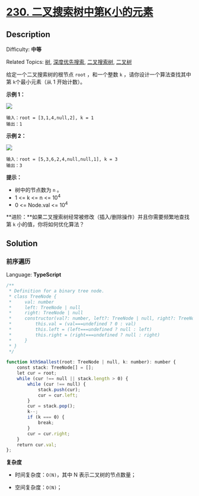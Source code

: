 # [230\. 二叉搜索树中第K小的元素](https://leetcode.cn/problems/kth-smallest-element-in-a-bst/)

## Description

Difficulty: **中等**  

Related Topics: [树](https://leetcode.cn/tag/tree/), [深度优先搜索](https://leetcode.cn/tag/depth-first-search/), [二叉搜索树](https://leetcode.cn/tag/binary-search-tree/), [二叉树](https://leetcode.cn/tag/binary-tree/)

给定一个二叉搜索树的根节点 `root` ，和一个整数 `k` ，请你设计一个算法查找其中第 `k`个最小元素（从 1 开始计数）。

**示例 1：**

![](https://assets.leetcode.com/uploads/2021/01/28/kthtree1.jpg)

```
输入：root = [3,1,4,null,2], k = 1
输出：1
```

**示例 2：**

![](https://assets.leetcode.com/uploads/2021/01/28/kthtree2.jpg)

```
输入：root = [5,3,6,2,4,null,null,1], k = 3
输出：3
```

**提示：**

* 树中的节点数为 `n` 。
* 1 <= k <= n <= 10<sup>4</sup>
* 0 <= Node.val <= 10<sup>4</sup>

**进阶：**如果二叉搜索树经常被修改（插入/删除操作）并且你需要频繁地查找第 `k` 小的值，你将如何优化算法？

## Solution

### 前序遍历

Language: **TypeScript**

```typescript
/**
 * Definition for a binary tree node.
 * class TreeNode {
 *     val: number
 *     left: TreeNode | null
 *     right: TreeNode | null
 *     constructor(val?: number, left?: TreeNode | null, right?: TreeNode | null) {
 *         this.val = (val===undefined ? 0 : val)
 *         this.left = (left===undefined ? null : left)
 *         this.right = (right===undefined ? null : right)
 *     }
 * }
 */

function kthSmallest(root: TreeNode | null, k: number): number {
    const stack: TreeNode[] = [];
    let cur = root;
    while (cur !== null || stack.length > 0) {
        while (cur !== null) {
            stack.push(cur);
            cur = cur.left;
        }
        cur = stack.pop();
        k--;
        if (k === 0) {
            break;
        }
        cur = cur.right;
    }
    return cur.val;
};
```

**复杂度**

- 时间复杂度：`O(N)`，其中 N 表示二叉树的节点数量；

- 空间复杂度：`O(N)`；
